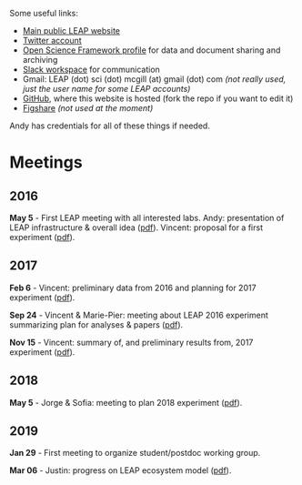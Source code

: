Some useful links:

- [Main public LEAP website](http://gonzalezlab.weebly.com/leap.html)
- [Twitter account](https://twitter.com/leap_sci)
- [Open Science Framework profile](https://osf.io/sq7vj/) for data and document sharing and archiving
- [Slack workspace](https://leap-sci.slack.com/) for communication
- Gmail: LEAP (dot) sci (dot) mcgill (at) gmail (dot) com _(not really used, just the user name for some LEAP accounts)_
- [GitHub](https://github.com/LEAP-sci), where this website is hosted (fork the repo if you want to edit it)
- [Figshare](https://figshare.com/authors/LEAP_Sci/4607284) _(not used at the moment)_

Andy has credentials for all of these things if needed.

# Meetings #

## 2016 ##

**May 5** - First LEAP meeting with all interested labs. Andy: presentation of LEAP infrastructure & overall idea ([pdf](https://leap-sci.github.io/pdfs/first_leap_meeting_Andy.pdf)). Vincent: proposal for a first experiment ([pdf](https://leap-sci.github.io/pdfs/first_leap_meeting_Vincent.pdf)).

## 2017 ##

**Feb 6** - Vincent: preliminary data from 2016 and planning for 2017 experiment ([pdf](https://leap-sci.github.io/pdfs/2017_planning.pdf)).

**Sep 24** - Vincent & Marie-Pier: meeting about LEAP 2016 experiment summarizing plan for analyses & papers ([pdf](https://leap-sci.github.io/pdfs/2016_summary.pdf)).

**Nov 15** - Vincent: summary of, and preliminary results from, 2017 experiment ([pdf](https://leap-sci.github.io/pdfs/2017_summary.pdf)).

## 2018 ##

**May 5** - Jorge & Sofia: meeting to plan 2018 experiment ([pdf](https://leap-sci.github.io/pdfs/2018_planning.pdf)).

## 2019 ##

**Jan 29** - First meeting to organize student/postdoc working group.

**Mar 06** - Justin: progress on LEAP ecosystem model ([pdf](https://leap-sci.github.io/pdfs/Justin_March2019.pdf)).
